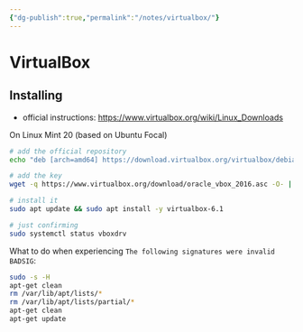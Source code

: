 ```yaml
---
{"dg-publish":true,"permalink":"/notes/virtualbox/"}
---
```

# VirtualBox

## Installing

- official instructions: <https://www.virtualbox.org/wiki/Linux_Downloads>

On Linux Mint 20 (based on Ubuntu Focal)
```sh
# add the official repository
echo "deb [arch=amd64] https://download.virtualbox.org/virtualbox/debian focal contrib" | sudo tee /etc/apt/sources.list.d/virtualbox.list

# add the key
wget -q https://www.virtualbox.org/download/oracle_vbox_2016.asc -O- | sudo apt-key add -

# install it
sudo apt update && sudo apt install -y virtualbox-6.1

# just confirming
sudo systemctl status vboxdrv
```

What to do when experiencing `The following signatures were invalid BADSIG`:
```sh
sudo -s -H
apt-get clean
rm /var/lib/apt/lists/*
rm /var/lib/apt/lists/partial/*
apt-get clean
apt-get update
```

